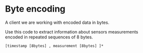 # Byte encoding 


A client we are working with encoded data in bytes.  

Use this code to extract information about sensors measurements  
encoded in repeated sequences of 8 bytes.  

`[timestamp [8bytes] , measurement [8bytes] ]*`
